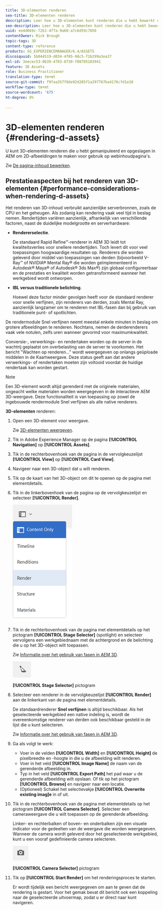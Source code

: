 ```yaml
---
title: 3D-elementen renderen
seo-title: 3D-elementen renderen
description: Leer hoe u 3D-elementen kunt renderen die u hebt bewerkt en opgeslagen in AEM om 2D-afbeeldingen te maken voor uw webpagina's.
seo-description: Leer hoe u 3D-elementen kunt renderen die u hebt bewerkt en opgeslagen in AEM om 2D-afbeeldingen te maken voor uw webpagina's.
uuid: ee4d669c-72b1-4f7a-9a68-a7c6d59c7856
contentOwner: Rick Brough
topic-tags: 3D
content-type: reference
products: SG_EXPERIENCEMANAGER/6.4/ASSETS
discoiquuid: 5b044519-d034-4f05-98c5-f1b299a3ea37
exl-id: 3eecec53-0b39-4783-8730-f08705183941
feature: 3D Assets
role: Business Practitioner
translation-type: tm+mt
source-git-commit: f9faa357f8de92d205f1a297767ba4176cfd1e10
workflow-type: tm+mt
source-wordcount: '675'
ht-degree: 0%

---
```


# 3D-elementen renderen {#rendering-d-assets}

U kunt 3D-elementen renderen die u hebt gemanipuleerd en opgeslagen in AEM om 2D-afbeeldingen te maken voor gebruik op webinhoudpagina&#39;s.

Zie [De pagina-inhoud bewerken](/help/sites-authoring/qg-page-authoring.md#editing-your-page-content).

## Prestatieaspecten bij het renderen van 3D-elementen {#performance-considerations-when-rendering-d-assets}

Het renderen van 3D-inhoud verbruikt aanzienlijke serverbronnen, zoals de CPU en het geheugen. Als zodanig kan rendering vaak veel tijd in beslag nemen. Rendertijden variëren aanzienlijk, afhankelijk van verschillende factoren, naast de duidelijke modelgrootte en serverhardware:

* **Rendererselectie**.

   De standaard Rapid Refine™-renderer in AEM 3D leidt tot kwaliteitsverlies voor snellere rendertijden. Toch levert dit voor veel toepassingen hoogwaardige resultaten op. Renderers die worden geleverd door middel van toepassingen van derden (bijvoorbeeld V-Ray™ of NVIDIA® Mental Ray® die worden geïmplementeerd in Autodesk® Maya® of Autodesk® 3ds Max®) zijn globaal configureerbaar en de prestaties en kwaliteit worden getransformeerd wanneer het werkgebied wordt ontworpen.

* **IBL versus traditionele belichting**.

   Hoewel deze factor minder gevolgen heeft voor de standaard renderer voor snelle verfijnen, zijn renderers van derden, zoals Mental Ray, aanzienlijk langzamer om te renderen met IBL-fasen dan bij gebruik van traditionele punt- of spotlichten.

De rendermodule Snel verfijnen neemt meestal enkele minuten in beslag om grotere afbeeldingen te renderen. Nochtans, nemen de derderenderers vaak vele notulen, zelfs uren wanneer gevormd voor maximumkwaliteit.

Conversie-, verwerkings- en rendertaken worden op de server in de wachtrij geplaatst om overbelasting van de server te voorkomen. Het bericht &quot;Wachten op renderen...&quot; wordt weergegeven op onlangs geüploade middelen in de Kaartweergave. Deze status geeft aan dat andere verwerkings- of rendertaken moeten zijn voltooid voordat de huidige rendertaak kan worden gestart.

>[!NOTE]
>
>Een 3D-element wordt altijd gerenderd met de originele materialen, ongeacht welke materialen worden weergegeven in de interactieve AEM 3D-weergave. Deze functionaliteit is van toepassing op zowel de ingebouwde rendermodule Snel verfijnen als alle native renderers.

**3D-elementen** renderen:

1. Open een 3D-element voor weergave.

   Zie [3D-elementen weergeven](viewing-3d-assets.md).

1. Tik in Adobe Experience Manager op de pagina **[!UICONTROL Navigation]** op **[!UICONTROL Assets]**.
1. Tik in de rechterbovenhoek van de pagina in de vervolgkeuzelijst **[!UICONTROL View]** op **[!UICONTROL Card View]**.
1. Navigeer naar een 3D-object dat u wilt renderen.
1. Tik op de kaart van het 3D-object om dit te openen op de pagina met elementdetails.
1. Tik in de linkerbovenhoek van de pagina op de vervolgkeuzelijst en selecteer **[!UICONTROL Render]**.

   ![chlimage_1-369](assets/chlimage_1-369.png)

1. Tik in de rechterbovenhoek van de pagina met elementdetails op het pictogram **[!UICONTROL Stage Selector]** (spotlight) en selecteer vervolgens een werkgebiednaam met de achtergrond en de belichting die u op het 3D-object wilt toepassen.

   Zie [Informatie over het gebruik van fasen in AEM 3D](about-the-use-of-stages-in-aem-3d.md).

   ![chlimage_1-370](assets/chlimage_1-370.png)

   **[!UICONTROL Stage Selector]** pictogram

1. Selecteer een renderer in de vervolgkeuzelijst **[!UICONTROL Render]** aan de linkerkant van de pagina met elementdetails.

   De standaardrenderer **Snel verfijnen** is altijd beschikbaar. Als het geselecteerde werkgebied een native indeling is, wordt de overeenkomstige renderer van derden ook beschikbaar gesteld in de lijst die u kunt selecteren.

   Zie [Informatie over het gebruik van fasen in AEM 3D](about-the-use-of-stages-in-aem-3d.md).

1. Ga als volgt te werk:

   * Voer in de velden **[!UICONTROL Width]** en **[!UICONTROL Height]** de pixelbreedte en -hoogte in die u de afbeelding wilt renderen.
   * Voer in het veld **[!UICONTROL Image Name]** de naam van de gerenderde afbeelding in.
   * Typ in het veld **[!UICONTROL Export Path]** het pad waar u de gerenderde afbeelding wilt opslaan. Of tik op het pictogram **[!UICONTROL Browse]** en navigeer naar een locatie.
   * (Optioneel) Schakel het selectievakje **[!UICONTROL Overwrite existing imag]e** in of uit.

1. Tik in de rechterbovenhoek van de pagina met elementdetails op het pictogram **[!UICONTROL Camera Selector]**. Selecteer een cameraweergave die u wilt toepassen op de gerenderde afbeelding.

   Linker- en rechterbalken of boven- en onderbalken zijn een visuele indicator voor de gedeelten van de weergave die worden weergegeven. Wanneer de camera wordt geleverd door het geselecteerde werkgebied, kunt u een vooraf gedefinieerde camera selecteren.

   ![chlimage_1-371](assets/chlimage_1-371.png)

   **[!UICONTROL Camera Selector]** pictogram

1. Tik op **[!UICONTROL Start Render]** om het renderingsproces te starten.

   Er wordt tijdelijk een bericht weergegeven om aan te geven dat de rendering is gestart. Voor het gemak bevat dit bericht ook een koppeling naar de geselecteerde uitvoermap, zodat u er direct naar kunt navigeren.
